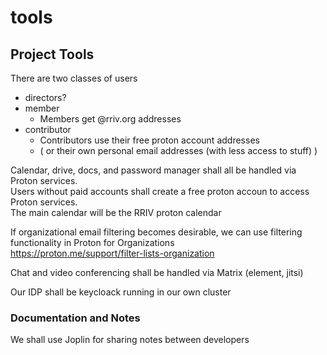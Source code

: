 # tools

## Project Tools

There are two classes of users

* directors?
* member
  * Members get @rriv.org addresses
* contributor
  * Contributors use their free proton account addresses
  * ( or their own personal email addresses (with less access to stuff) )

Calendar, drive, docs, and password manager shall all be handled via Proton services.\
Users without paid accounts shall create a free proton accoun to access Proton services.\
The main calendar will be the RRIV proton calendar

If organizational email filtering becomes desirable, we can use filtering functionality in Proton for Organizations\
https://proton.me/support/filter-lists-organization

Chat and video conferencing shall be handled via Matrix (element, jitsi)

Our IDP shall be keycloack running in our own cluster

### Documentation and Notes

We shall use Joplin for sharing notes between developers
